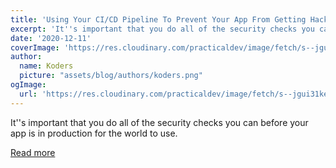 ```yaml
---
title: 'Using Your CI/CD Pipeline To Prevent Your App From Getting Hacked'
excerpt: 'It''s important that you do all of the security checks you can before your app is in production for the world to use.'
date: '2020-12-11'
coverImage: 'https://res.cloudinary.com/practicaldev/image/fetch/s--jgui31ke--/c_imagga_scale,f_auto,fl_progressive,h_420,q_auto,w_1000/https://dev-to-uploads.s3.amazonaws.com/i/k4wxvs5kkwy35y2uo31w.png'
author:
  name: Koders
  picture: "assets/blog/authors/koders.png"
ogImage:
  url: 'https://res.cloudinary.com/practicaldev/image/fetch/s--jgui31ke--/c_imagga_scale,f_auto,fl_progressive,h_420,q_auto,w_1000/https://dev-to-uploads.s3.amazonaws.com/i/k4wxvs5kkwy35y2uo31w.png'
---
```


It''s important that you do all of the security checks you can before your app is in production for the world to use.

[Read more](https://dev.to/flippedcoding/using-your-ci-cd-pipeline-to-prevent-your-app-from-getting-hacked-1pk7)
